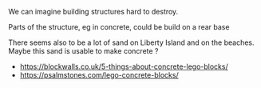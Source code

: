 
We can imagine building structures hard to destroy.

Parts of the structure, eg in concrete, could be build on a rear base

There seems also to be a lot of sand on Liberty Island and on the beaches.
Maybe this sand is usable to make concrete ?


* https://blockwalls.co.uk/5-things-about-concrete-lego-blocks/
* https://psalmstones.com/lego-concrete-blocks/



<!-- 
Construction unbreakable, eg monument en blocs de pierre ou en blocs de béton assemblés.

chapelle, église, refuge, monument 
maybe we could decide that Liberland has a patron saint
... and erect a chapel to him.

-->

